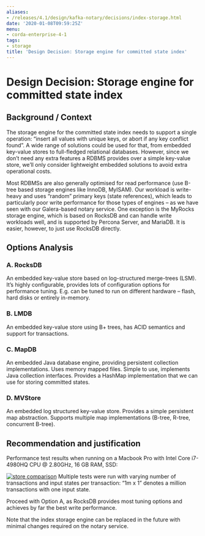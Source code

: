 ```yaml
---
aliases:
- /releases/4.1/design/kafka-notary/decisions/index-storage.html
date: '2020-01-08T09:59:25Z'
menu:
- corda-enterprise-4-1
tags:
- storage
title: 'Design Decision: Storage engine for committed state index'
---
```



# Design Decision: Storage engine for committed state index


## Background / Context

The storage engine for the committed state index needs to support a single operation: “insert all values with unique
keys, or abort if any key conflict found”. A wide range of solutions could be used for that, from embedded key-value
stores to full-fledged relational databases. However, since we don’t need any extra features a RDBMS provides over a
simple key-value store, we’ll only consider lightweight embedded solutions to avoid extra operational costs.

Most RDBMSs are also generally optimised for read performance (use B-tree based storage engines like InnoDB, MyISAM).
Our workload is write-heavy and  uses “random” primary keys (state references), which leads to particularly poor write
performance for those types of engines – as we have seen with our Galera-based notary service. One exception is the
MyRocks storage engine, which is based on RocksDB and can handle write workloads well, and is supported by Percona
Server, and MariaDB. It is easier, however, to just use RocksDB directly.


## Options Analysis


### A. RocksDB

An embedded key-value store based on log-structured merge-trees (LSM). It’s highly configurable, provides lots of
configuration options for performance tuning. E.g. can be tuned to run on different hardware – flash, hard disks or
entirely in-memory.


### B. LMDB

An embedded key-value store using B+ trees, has ACID semantics and support for transactions.


### C. MapDB

An embedded Java database engine, providing persistent collection implementations. Uses memory mapped files. Simple to
use, implements Java collection interfaces. Provides a HashMap implementation that we can use for storing committed
states.


### D. MVStore

An embedded log structured key-value store. Provides a simple persistent map abstraction. Supports multiple map
implementations (B-tree, R-tree, concurrent B-tree).


## Recommendation and justification

Performance test results when running on a Macbook Pro with Intel Core i7-4980HQ CPU @ 2.80GHz, 16 GB RAM, SSD:

[![store comparison](design/kafka-notary/decisions/../images/store-comparison.png "store comparison")](../images/store-comparison.png)
Multiple tests were run with varying number of transactions and input states per transaction: “1m x 1” denotes a million
transactions with one input state.

Proceed with Option A, as RocksDB provides most tuning options and achieves by far the best write performance.

Note that the index storage engine can be replaced in the future with minimal changes required on the notary service.


